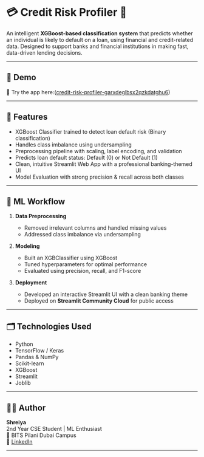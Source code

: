 # 💳 Credit Risk Profiler 🏦

An intelligent **XGBoost-based classification system** that predicts whether an individual is likely to default on a loan, using financial and credit-related data. Designed to support banks and financial institutions in making fast, data-driven lending decisions.

---

## 🚀 Demo

🔗 Try the app here:([credit-risk-profiler-garxdeglbsx2qzkdatghu6](https://credit-risk-profiler-ecaxbstztixgzhyxbe9xhv.streamlit.app/))

---

## 📌 Features

- XGBoost Classifier trained to detect loan default risk (Binary classification)  
- Handles class imbalance using undersampling
- Preprocessing pipeline with scaling, label encoding, and validation 
- Predicts loan default status: Default (0) or Not Default (1)  
- Clean, intuitive Streamlit Web App with a professional banking-themed UI
- Model Evaluation with strong precision & recall across both classes

---
## 🧠 ML Workflow

1. **Data Preprocessing**
   - Removed irrelevant columns and handled missing values
   - Addressed class imbalance via undersampling

2. **Modeling**
   - Built an XGBClassifier using XGBoost
   - Tuned hyperparameters for optimal performance
   - Evaluated using precision, recall, and F1-score

3. **Deployment**
   - Developed an interactive Streamlit UI with a clean banking theme
   - Deployed on **Streamlit Community Cloud** for public access

---

## 🗂️ Technologies Used

- Python 
- TensorFlow / Keras  
- Pandas & NumPy  
- Scikit-learn
- XGBoost
- Streamlit  
- Joblib 

---

## 👩‍💻 Author

**Shreiya**  
2nd Year CSE Student | ML Enthusiast  
📍 BITS Pilani Dubai Campus  
🔗 [LinkedIn](https://www.linkedin.com/in/shreiyamuthuvelan)

---


